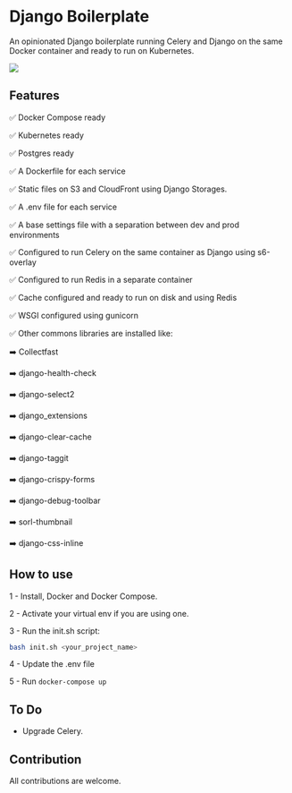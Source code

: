 # Django Boilerplate

An opinionated Django boilerplate running Celery and Django on the same Docker container and ready to run on Kubernetes.

![](boilerplate/boilerplate/staticfiles/screenshot.jpg)





## Features

✅ Docker Compose ready

✅ Kubernetes ready

✅ Postgres ready

✅ A Dockerfile for each service

✅ Static files on S3 and CloudFront using Django Storages.

✅ A .env file for each service

✅ A base settings file with a separation between dev and prod environments 

✅ Configured to run Celery on the same container as Django using s6-overlay

✅ Configured to run Redis in a separate container 

✅ Cache configured and ready to run on disk and using Redis

✅ WSGI configured using gunicorn

✅ Other commons libraries are installed like: 

➡️ Collectfast 

➡️ django-health-check

➡️ django-select2

➡️ django_extensions

➡️ django-clear-cache

➡️ django-taggit

➡️ django-crispy-forms

➡️ django-debug-toolbar

➡️ sorl-thumbnail

➡️ django-css-inline

## How to use

1 - Install, Docker and Docker Compose.

2 - Activate your virtual env if you are using one.

3 - Run the init.sh script:


``` bash
bash init.sh <your_project_name>
```

4 - Update the .env file

5 - Run `docker-compose up`


## To Do

- Upgrade Celery.



## Contribution

All contributions are welcome.


